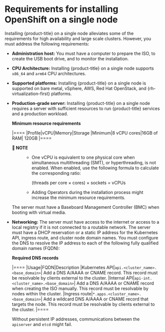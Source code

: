 # Requirements for installing OpenShift on a single node

Installing {product-title} on a single node alleviates some of the requirements for high availability and large scale clusters. However, you must address the following requirements:

* **Administration host:** You must have a computer to prepare the ISO, to create the USB boot drive, and to monitor the installation.
* **CPU Architecture:** Installing {product-title} on a single node supports `x86_64` and `arm64` CPU architectures.
* **Supported platforms:** Installing {product-title} on a single node is supported on bare metal, vSphere, AWS, Red Hat OpenStack, and {rh-virtualization-first} platforms.
* **Production-grade server:** Installing {product-title} on a single node requires a server with sufficient resources to run {product-title} services and a production workload.

  **Minimum resource requirements**

  |====
  |Profile|vCPU|Memory|Storage
  |Minimum|8 vCPU cores|16GB of RAM| 120GB
  |====

  <dl><dt><strong>📌 NOTE</strong></dt><dd>

  * One vCPU is equivalent to one physical core when simultaneous multithreading (SMT), or hyperthreading, is not enabled. When enabled, use the following formula to calculate the corresponding ratio:

    (threads per core × cores) × sockets = vCPUs
  * Adding Operators during the installation process might increase the minimum resource requirements.
  </dd></dl>

  The server must have a Baseboard Management Controller (BMC) when booting with virtual media. 
* **Networking:** The server must have access to the internet or access to a local registry if it is not connected to a routable network. The server must have a DHCP reservation or a static IP address for the Kubernetes API, ingress route, and cluster node domain names. You must configure the DNS to resolve the IP address to each of the following fully qualified domain names (FQDN):

  **Required DNS records**

  |====
  |Usage|FQDN|Description
  |Kubernetes API|`api.<cluster_name>.<base_domain>`| Add a DNS A/AAAA or CNAME record. This record must be resolvable by clients external to the cluster.
  |Internal API|`api-int.<cluster_name>.<base_domain>`| Add a DNS A/AAAA or CNAME record when creating the ISO manually. This record must be resolvable by nodes within the cluster.
  |Ingress route|`*.apps.<cluster_name>.<base_domain>`| Add a wildcard DNS A/AAAA or CNAME record that targets the node. This record must be resolvable by clients external to the cluster.
  |====

  Without persistent IP addresses, communications between the `apiserver` and `etcd` might fail.
